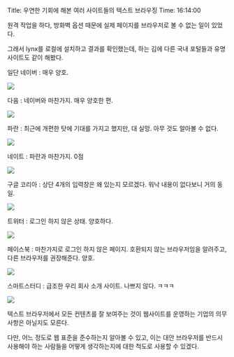 Title: 우연한 기회에 해본 여러 사이트들의 텍스트 브라우징
Time: 16:14:00

원격 작업을 하다, 방화벽 옵션 때문에 실제 페이지를 브라우저로 볼 수 없는 일이 있었다.

그래서 lynx를 로컬에 설치하고 결과를 확인했는데, 하는 김에 다른 국내 포털들과 유명 사이트도 같이 해봤다.

  

일단 네이버 : 매우 양호.

![](naver.png)

  

다음 : 네이버와 마찬가지. 매우 양호한 편.

![](daum.png)

파란 : 최근에 개편한 탓에 기대를 가지고 했지만, 대 실망. 아무 것도 알아볼 수 없다.

![](paran.png)

네이트 : 파란과 마찬가지. 0점

![](nate.png)

구글 코리아 : 상단 4개의 입력창은 왜 있는지 모르겠다. 워낙 내용이 없다보니 거의 동일.

![](google.png)

트위터 : 로그인 하지 않은 상태. 양호하다.

![](twitter.png)

페이스북 : 마찬가지로 로그인 하지 않은 페이지. 호환되지 않는 브라우저임을 알려주고, 다른 브라우저를 권장해준다. 양호.

![](facebook.png)

스마트스터디 : 급조한 우리 회사 소개 사이트. 나쁘지 않다. ㅋㅋㅋ

![](smartstudy.png)

  

텍스트 브라우저에서 모든 컨텐츠를 잘 보여주는 것이 웹사이트를 운영하는 기업의 의무 사항은 아닐지도 모른다.

  

다만, 어느 정도로 웹 표준을 준수하는지 알아볼 수 있고, 이는 대안 브라우저를 반드시 사용해야 하는 사람들을 어떻게 생각하는지에 대한
척도로 사용할 수 있겠다.

  

  
  


